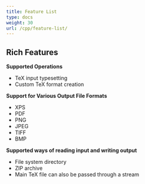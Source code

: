 ```yaml
---
title: Feature List
type: docs
weight: 30
url: /cpp/feature-list/
---
```



## **Rich Features**
**Supported Operations**
- TeX input typesetting
- Custom TeX format creation

**Support for Various Output File Formats**
- XPS
- PDF
- PNG
- JPEG
- TIFF
- BMP

**Supported ways of reading input and writing output**
- File system directory
- ZIP archive
- Main TeX file can also be passed through a stream
